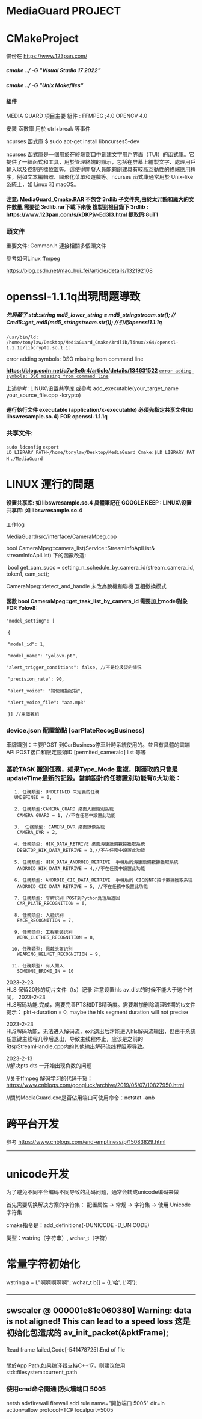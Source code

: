 ﻿# MediaGuard PROJECT

# CMakeProject

備份在 https://www.123pan.com/

##### cmake ../ -G "Visual Studio 17 2022"

##### cmake ../ -G "Unix Makefiles"

#### 組件

MEDIA GUARD 項目主要 組件 : FFMPEG ;4.0  OPENCV 4.0

安裝 函數庫 用於 ctrl+break 等事件

ncurses 函式庫 $ sudo apt-get install libncurses5-dev

ncurses 函式庫是一個用於在終端窗口中創建文字用戶界面（TUI）的函式庫。它提供了一組函式和工具，用於管理終端的顯示，包括在屏幕上繪製文字、處理用戶輸入以及控制光標位置等。這使得開發人員能夠創建具有較高互動性的終端應用程序，例如文本編輯器、圖形化菜單和遊戲等。ncurses 函式庫通常用於 Unix-like 系統上，如 Linux 和 macOS。

 

#### 注意: MediaGuard_Cmake.RAR 不包含 3rdlib 子文件夾,由於太冗餘和龐大的文件數量,需要從 3rdlib.rar下載下來後 複製到根目錄下  3rdlib  : https://www.123pan.com/s/kDKPjv-Ed3l3.html 提取码:8uT1

### 頭文件

重要文件: Common.h  連接相關多個頭文件

參考如何Linux ffmpeg

https://blog.csdn.net/mao_hui_fei/article/details/132192108

# openssl-1.1.1q出現問題導致 

##### 先屏蔽了 std::string md5_lower_string = md5_stringstream.str();  // Cmd5::get_md5(md5_stringstream.str());  //引用openssl1.1.1q

`/usr/bin/ld: /home/tonylaw/Desktop/MediaGuard_Cmake/3rdlib/linux/x64/openssl-1.1.1q/libcrypto.so.1.1:`

 error adding symbols: DSO missing from command line

**https://blog.csdn.net/q7w8e9r4/article/details/134631522**
<u>`error adding symbols: DSO missing from command line`</u>

上述參考: LINUX\设置共享库 或參考 add_executable(your_target_name your_source_file.cpp -lcrypto)

#### 運行執行文件 executable (application/x-executable) 必須先指定共享文件(如 libswresample.so.4) FOR openssl-1.1.1q 

### **共享文件:**
`sudo ldconfig`
`export LD_LIBRARY_PATH=/home/tonylaw/Desktop/MediaGuard_Cmake:$LD_LIBRARY_PATH`
`./MediaGuard`

# **LINUX 運行的問題**

#### 设置共享库: 如 libswresample.so.4  具體筆記在 GOOGLE KEEP : LINUX\设置共享库: 如 libswresample.so.4



 工作log 

MediaGuard/src/interface/CameraMpeg.cpp

bool CameraMpeg::camera_list(Service::StreamInfoApiList& streamInfoApiList)  下的函數改造:

​	bool get_cam_succ = setting_n_schedule_by_camera_id(stream_camera_id, token1, cam_set);



CameraMpeg::detect_and_handle 未改為脫機和聯機 互相撤換模式

#### 函數 bool CameraMpeg::get_task_list_by_camera_id 需要加上model對象 FOR Yolov8:

 `"model_setting": [`

​          `{`

​              `"model_id": 1,`

​              `"model_name": "yolovx.pt",`

​              `"alert_trigger_conditions": false, //不是垃圾袋的情況`

​              `"precision_rate": 90,`

​              `"alert_voice": "請使用指定袋",`

​              `"alert_voice_file": "aaa.mp3"`

​          `}] //單個數組`





### device.json 配置節點 [carPlateRecogBusiness]

車牌識別：主要POST 到CarBusiness停車計時系統使用的。並且有具體的雲端API POST接口和限定鏡頭ID [permited_cameraId] list 等等

### 基於TASK 識別任務，如果Type_Mode 重複，則獲取的只會是updateTime最新的記錄。當前設計的任務識別功能有6大功能：

       1. 任務類型: UNDEFINED 未定義的任務
       UNDEFINED = 0,
    
       2. 任務類型:CAMERA_GUARD 桌面人臉識別系統  
        CAMERA_GUARD = 1, //不在任務中設置此功能
    
       3.  任務類型: CAMERA_DVR 桌面錄像系統
        CAMERA_DVR = 2,
    
       4. 任務類型: HIK_DATA_RETRIVE 桌面海康設備數據獲取系統
        DESKTOP_HIK_DATA_RETRIVE = 3,//不在任務中設置此功能
    
       5. 任務類型: HIK_DATA_ANDROID_RETRIVE  手機版的海康設備數據獲取系統
        ANDROID_HIK_DATA_RETRIVE = 4,//不在任務中設置此功能
    
       6. 任務類型: ANDROID_CIC_DATA_RETRIVE  手機版的 CIC的NFC拍卡數據獲取系統
        ANDROID_CIC_DATA_RETRIVE = 5, //不在任務中設置此功能
    
       7. 任務類型: 车牌识别 POST到Python处理后返回
        CAR_PLATE_RECOGNITION = 6,
    
       8. 任務類型: 人脸识别
        FACE_RECOGNITION = 7,
    
       9. 任務類型: 工程着装识别
        WORK_CLOTHES_RECOGNITION = 8,
    
      10. 任務類型: 佩戴头盔识别
        WEARING_HELMET_RECOGNITION = 9,
    
      11. 任務類型: 有人闖入
        SOMEONE_BROKE_IN = 10

2023-2-23  
HLS 保留20秒的切片文件（ts）记录 注意设置hls av_dist的时候不能大于这个时间，
2023-2-23  
HLS解码功能,完成，需要完善PTS和DTS精确度。需要增加删除清理过期的ts文件  
提示： pkt->duration = 0, maybe the hls segment duration will not precise  

2023-2-23    
HLS解码功能，无法进入解码流，exit退出后才能进入hls解码流输出，但由于系统任意键主线程几秒后退出，导致主线程停止，应该是之前的RtspStreamHandle.cpp内的其他输出解码流线程阻塞导致。

2023-2-13  
//解决pts dts 一开始出现负数的问题  

//关于ffmpeg 解码学习的代码干货：  
https://www.cnblogs.com/gongluck/archive/2019/05/07/10827950.html  

//關於MediaGuard.exe是否佔用端口可使用命令：netstat -anb
####   

# 跨平台开发 
参考 https://www.cnblogs.com/end-emptiness/p/15083829.html

----------------------------------------------------------
# unicode开发
为了避免不同平台编码不同导致的乱码问题，通常会转成unicode编码来做

首先需要切换解决方案的字符集：
配置属性 -> 常规 -> 字符集 -> 使用 Unicode 字符集

cmake指令是：add_definitions(-DUNICODE -D_UNICODE)

类型：wstring（字符串）, wchar_t（字符）

# 常量字符初始化
wstring a = L"啊啊啊啊啊";
wchar_t b[] = {L'哈', L'呵'};  
###
----------------------------------------------------------  
swscaler @ 000001e81e060380] Warning: data is not aligned! This can lead to a speed loss  这是初始化包造成的 av_init_packet(&pktFrame);
----------------------------------------------------------  
###
Read frame failed,Code[-541478725]:End of file

###
關於App Path,如果编译器支持C++17，则建议使用std::filesystem::current_path

### 使用cmd命令開通 防火墻端口 5005

netsh advfirewall firewall add rule name="開啟端口 5005" dir=in action=allow protocol=TCP localport=5005
